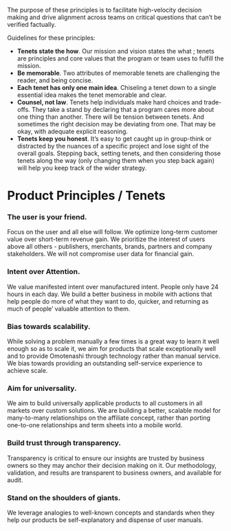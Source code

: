 The purpose of these principles is to facilitate high-velocity decision making and drive alignment across teams on critical questions that can’t be verified factually.

Guidelines for these principles:
- **Tenets state the how**. Our mission and vision states the what ; tenets are principles and core values that the program or team uses to fulfill the mission.
- **Be memorable**. Two attributes of memorable tenets are challenging the reader, and being concise.
- **Each tenet has only one main idea**. Chiseling a tenet down to a single essential idea makes the tenet memorable and clear.
- **Counsel, not law**. Tenets help individuals make hard choices and trade-offs. They take a stand by declaring that a program cares more about one thing than another. There will be tension between tenets. And sometimes the right decision may be deviating from one. That may be okay, with adequate explicit reasoning.
- **Tenets keep you honest**. It’s easy to get caught up in group-think or distracted by the nuances of a specific project and lose sight of the overall goals. Stepping back, setting tenets, and then considering those tenets along the way (only changing them when you step back again) will help you keep track of the wider strategy.


# Product Principles / Tenets
### The user is your friend.
Focus on the user and all else will follow.  We optimize long-term customer value over short-term revenue gain. We prioritize the interest of users above all others - publishers, merchants, brands, partners and company stakeholders. We will not compromise user data for financial gain.

### Intent over Attention. 
We value manifested intent over manufactured intent. People only have 24 hours in each day. We build a better business in mobile with actions that help people do more of what they want to do, quicker, and returning as much of people’ valuable attention to them. 

### Bias towards scalability. 
While solving a problem manually a few times is a great way to learn it well enough so as to scale it, we aim for products that scale exceptionally well and to provide Omotenashi through technology rather than manual service. We bias towards providing an outstanding self-service experience to achieve scale. 

### Aim for universality.
We aim to build universally applicable products to all customers in all markets over custom solutions. We are building a better, scalable model for many-to-many relationships on the affiliate concept, rather than porting one-to-one relationships and term sheets into a mobile world.

### Build trust through transparency.
Transparency is critical to ensure our insights are trusted by business owners so they may anchor their decision making on it. Our methodology, validation, and results are transparent to business owners, and available for audit. 

### Stand on the shoulders of giants. 
We leverage analogies to well-known concepts and standards when they help our products be self-explanatory and dispense of user manuals.
